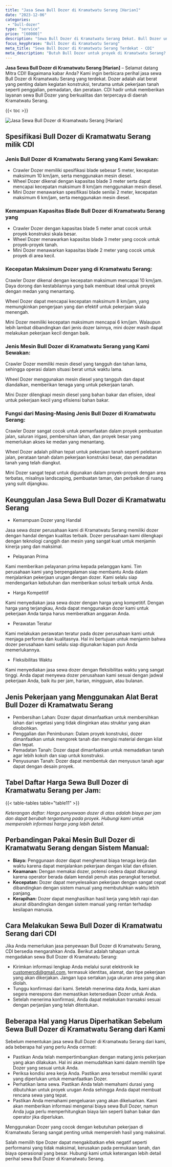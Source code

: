 ```yaml
---
title: "Jasa Sewa Bull Dozer di Kramatwatu Serang [Harian]"
date: "2023-12-06"
categories:
 - "bull-dozer"
type: "service"
price: "[60000]"
description: "Sewa Bull Dozer di Kramatwatu Serang Dekat. Bull Dozer unggulan untuk kebutuhan proyek konstruksi dengan performa maksimal. Segera konsultasikan kebutuhan Anda."
focus_keyphrase: "Bull Dozer di Kramatwatu Serang"
meta_title: "Sewa Bull Dozer di Kramatwatu Serang Terdekat - CDI"
meta_description: "Butuh Bull Dozer untuk proyek di Kramatwatu Serang? Kami adalah solusi tepat dengan solusi optimal. Dapatkan penawaran sekarang."
---
```


**Jasa Sewa Bull Dozer di Kramatwatu Serang [Harian]** – Selamat datang Mitra CDI! Bagaimana kabar Anda? Kami ingin berbicara perihal jasa sewa Bull Dozer di Kramatwatu Serang yang terdekat. Dozer adalah alat berat yang penting dalam kegiatan konstruksi, terutama untuk pekerjaan tanah seperti penggalian, pemadatan, dan perataan. CDI hadir untuk memberikan layanan sewa Bull Dozer yang berkualitas dan terpercaya di daerah Kramatwatu Serang.

{{< toc >}}

![Jasa Sewa Bull Dozer di Kramatwatu Serang [Harian]](/images/bull-dozer/bull-dozer-28.jpg)

## Spesifikasi Bull Dozer di Kramatwatu Serang milik CDI

### Jenis Bull Dozer di Kramatwatu Serang yang Kami Sewakan:

*   Crawler Dozer memiliki spesifikasi blade sebesar 5 meter, kecepatan maksimum 10 km/jam, serta menggunakan mesin diesel.
*   Wheel Dozer dikenal dengan kapasitas blade 3 meter serta dapat mencapai kecepatan maksimum 8 km/jam menggunakan mesin diesel.
*   Mini Dozer menawarkan spesifikasi blade senilai 2 meter, kecepatan maksimum 6 km/jam, serta menggunakan mesin diesel.

### Kemampuan Kapasitas Blade Bull Dozer di Kramatwatu Serang yang

*   Crawler Dozer dengan kapasitas blade 5 meter amat cocok untuk proyek konstruksi skala besar.
*   Wheel Dozer menawarkan kapasitas blade 3 meter yang cocok untuk proyek-proyek tanah.
*   Mini Dozer menawarkan kapasitas blade 2 meter yang cocok untuk proyek di area kecil.

### Kecepatan Maksimum Dozer yang di Kramatwatu Serang:

Crawler Dozer dikenal dengan kecepatan maksimum mencapai 10 km/jam. Daya dorong dan kestabilannya yang baik membuat ideal untuk proyek dengan medan yang menantang.

Wheel Dozer dapat mencapai kecepatan maksimum 8 km/jam, yang memungkinkan pengerjaan yang dan efektif untuk pekerjaan skala menengah.

Mini Dozer memiliki kecepatan maksimum mencapai 6 km/jam. Walaupun lebih lambat dibandingkan dari jenis dozer lainnya, mini dozer masih dapat melakukan pekerjaan kecil dengan baik.

### Jenis Mesin Bull Dozer di Kramatwatu Serang yang Kami Sewakan:

Crawler Dozer memiliki mesin diesel yang tangguh dan tahan lama, sehingga operasi dalam situasi berat untuk waktu lama.

Wheel Dozer menggunakan mesin diesel yang tangguh dan dapat diandalkan, memberikan tenaga yang untuk pekerjaan tanah.

Mini Dozer dilengkapi mesin diesel yang bahan bakar dan efisien, ideal untuk pekerjaan kecil yang efisiensi bahan bakar.

### Fungsi dari Masing-Masing Jenis Bull Dozer di Kramatwatu Serang:

Crawler Dozer sangat cocok untuk pemanfaatan dalam proyek pembuatan jalan, saluran irigasi, pembersihan lahan, dan proyek besar yang memerlukan akses ke medan yang menantang.

Wheel Dozer adalah pilihan tepat untuk pekerjaan tanah seperti pelebaran jalan, perataan tanah dalam pekerjaan konstruksi besar, dan pemadatan tanah yang telah diangkut.

Mini Dozer sangat tepat untuk digunakan dalam proyek-proyek dengan area terbatas, misalnya landscaping, pembuatan taman, dan perbaikan di ruang yang sulit dijangkau.

## Keunggulan Jasa Sewa Bull Dozer di Kramatwatu Serang

*   Kemampuan Dozer yang Handal

Jasa sewa dozer perusahaan kami di Kramatwatu Serang memiliki dozer dengan handal dengan kualitas terbaik. Dozer perusahaan kami dilengkapi dengan teknologi canggih dan mesin yang sangat kuat untuk menjamin kinerja yang dan maksimal.
*   Pelayanan Prima

Kami memberikan pelayanan prima kepada pelanggan kami. Tim perusahaan kami yang berpengalaman siap membantu Anda dalam menjalankan pekerjaan urugan dengan dozer. Kami selalu siap mendengarkan kebutuhan dan memberikan solusi terbaik untuk Anda.
*   Harga Kompetitif

Kami menyediakan jasa sewa dozer dengan harga yang kompetitif. Dengan harga yang terjangkau, Anda dapat menggunakan dozer kami untuk pekerjaan Anda tanpa harus memberatkan anggaran Anda.
*   Perawatan Teratur

Kami melakukan perawatan teratur pada dozer perusahaan kami untuk menjaga performa dan kualitasnya. Hal ini bertujuan untuk menjamin bahwa dozer perusahaan kami selalu siap digunakan kapan pun Anda memerlukannya.
*   Fleksibilitas Waktu

Kami menyediakan jasa sewa dozer dengan fleksibilitas waktu yang sangat tinggi. Anda dapat menyewa dozer perusahaan kami sesuai dengan jadwal pekerjaan Anda, baik itu per jam, harian, mingguan, atau bulanan.

## Jenis Pekerjaan yang Menggunakan Alat Berat Bull Dozer di Kramatwatu Serang

*   Pembersihan Lahan: Dozer dapat dimanfaatkan untuk membersihkan lahan dari vegetasi yang tidak diinginkan atau struktur yang akan dirobohkan.
*   Penggalian dan Penimbunan: Dalam proyek konstruksi, dozer dimanfaatkan untuk mengorek tanah dan mengisi material dengan kilat dan tepat.
*   Pemadatan Tanah: Dozer dapat dimanfaatkan untuk memadatkan tanah agar lebih kokoh dan siap untuk konstruksi.
*   Penyusunan Tanah: Dozer dapat membentuk dan menyusun tanah agar dapat dengan desain proyek.

## Tabel Daftar Harga Sewa Bull Dozer di Kramatwatu Serang per Jam:

{{< table-tables table="table11" >}}

_Keterangan daftar: Harga penyewaan dozer di atas adalah biaya per jam dan dapat berubah tergantung pada proyek. Hubungi kami untuk memperoleh informasi harga yang lebih detail._

## Perbandingan Pakai Mesin Bull Dozer di Kramatwatu Serang dengan Sistem Manual:

*   **Biaya:** Penggunaan dozer dapat menghemat biaya tenaga kerja dan waktu karena dapat menjalankan pekerjaan dengan kilat dan efisien.
*   **Keamanan:** Dengan memakai dozer, potensi cedera dapat dikurangi karena operator berada dalam kendali penuh atas perangkat tersebut.
*   **Kecepatan:** Dozer dapat menyelesaikan pekerjaan dengan sangat cepat dibandingkan dengan sistem manual yang membutuhkan waktu lebih panjang.
*   **Kerapihan:** Dozer dapat menghasilkan hasil kerja yang lebih rapi dan akurat dibandingkan dengan sistem manual yang rentan terhadap kesilapan manusia.

## Cara Melakukan Sewa Bull Dozer di Kramatwatu Serang dari CDI

Jika Anda memerlukan jasa penyewaan Bull Dozer di Kramatwatu Serang, CDI bersedia mengarahkan Anda. Berikut adalah tahapan untuk mengadakan sewa Bull Dozer di Kramatwatu Serang:

*   Kirimkan informasi lengkap Anda melalui surat elektronik ke customercdi@gmail.com, termasuk identitas, alamat, dan tipe pekerjaan yang akan dikerjakan. Jangan lupa sertakan juga ukuran area yang akan diolah.
*   Tunggu konfirmasi dari kami. Setelah menerima data Anda, kami akan segera merespons dan memastikan ketersediaan Dozer untuk Anda.
*   Setelah menerima konfirmasi, Anda dapat melakukan transaksi sesuai dengan perjanjian yang telah ditentukan.

## Beberapa Hal yang Harus Diperhatikan Sebelum Sewa Bull Dozer di Kramatwatu Serang dari Kami

Sebelum menentukan jasa sewa Bull Dozer di Kramatwatu Serang dari kami, ada beberapa hal yang perlu Anda cermati:

*   Pastikan Anda telah mempertimbangkan dengan matang jenis pekerjaan yang akan dilakukan. Hal ini akan memudahkan kami dalam memilih tipe Dozer yang sesuai untuk Anda.
*   Periksa kondisi area kerja Anda. Pastikan area tersebut memiliki syarat yang diperlukan untuk memanfaatkan Dozer.
*   Perhatikan lama sewa. Pastikan Anda telah memahami durasi yang dibutuhkan untuk proyek urugan Anda sehingga Anda dapat membuat rencana sewa yang tepat.
*   Pastikan Anda memahami pengeluaran yang akan dikeluarkan. Kami akan memberikan informasi mengenai biaya sewa Bull Dozer, namun Anda juga perlu memperhitungkan biaya lain seperti bahan bakar dan operator jika diperlukan.

Menggunakan Dozer yang cocok dengan kebutuhan pekerjaan di Kramatwatu Serang sangat penting untuk memperoleh hasil yang maksimal.

Salah memilih tipe Dozer dapat mengakibatkan efek negatif seperti performansi yang tidak maksimal, kerusakan pada permukaan tanah, dan biaya operasional yang besar. Hubungi kami untuk keterangan lebih detail perihal sewa Bull Dozer di Kramatwatu Serang.